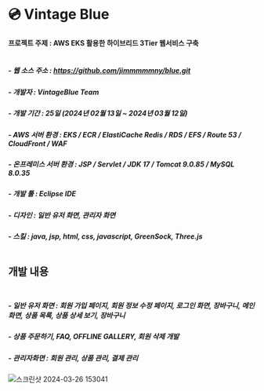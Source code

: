 # 💿 Vintage Blue

#### 프로젝트 주제 : AWS EKS 활용한 하이브리드 3Tier 웹서비스 구축</br></br>

##### - 웹 소스 주소 : https://github.com/jimmmmmny/blue.git

##### - 개발자 : VintageBlue Team

##### - 개발 기간 : 25일 (2024년 02월 13일 ~ 2024년 03월 12일)

##### - AWS 서버 환경 : EKS / ECR / ElastiCache Redis / RDS / EFS / Route 53 / CloudFront / WAF

##### - 온프레미스 서버 환경 : JSP / Servlet / JDK 17 / Tomcat 9.0.85 / MySQL 8.0.35

##### - 개발 툴 : Eclipse IDE
 
##### - 디자인 : 일반 유저 화면, 관리자 화면

##### - 스킬 : java, jsp, html, css, javascript, GreenSock, Three.js</br></br>

## 개발 내용</br></br>

##### - 일반 유저 화면 : 회원 가입 페이지, 회원 정보 수정 페이지, 로그인 화면, 장바구니, 메인 화면, 상품 목록, 상품 상세 보기, 장바구니
##### - 상품 주문하기, FAQ, OFFLINE GALLERY, 회원 삭제 개발
##### - 관리자화면 : 회원 관리, 상품 관리, 결제 관리</br>

![스크린샷 2024-03-26 153041](https://github.com/jimmmmmny/blue/assets/154566560/0e32decb-0bb5-425c-8eaf-3fb7330c63a2)



